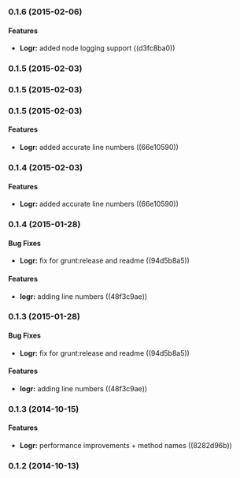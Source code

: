 <a name="0.1.6"></a>
### 0.1.6 (2015-02-06)


#### Features

* **Logr:** added node logging support ((d3fc8ba0))


<a name="0.1.5"></a>
### 0.1.5 (2015-02-03)


<a name="0.1.5"></a>
### 0.1.5 (2015-02-03)


<a name="0.1.5"></a>
### 0.1.5 (2015-02-03)


#### Features

* **Logr:** added accurate line numbers ((66e10590))


<a name="0.1.4"></a>
### 0.1.4 (2015-02-03)


#### Features

* **Logr:** added accurate line numbers ((66e10590))


<a name="0.1.4"></a>
### 0.1.4 (2015-01-28)


#### Bug Fixes

* **Logr:** fix for grunt:release and readme ((94d5b8a5))


#### Features

* **logr:** adding line numbers ((48f3c9ae))


<a name="0.1.3"></a>
### 0.1.3 (2015-01-28)


#### Bug Fixes

* **Logr:** fix for grunt:release and readme ((94d5b8a5))


#### Features

* **logr:** adding line numbers ((48f3c9ae))


<a name="0.1.3"></a>
### 0.1.3 (2014-10-15)


#### Features

* **Logr:** performance improvements + method names ((8282d96b))


<a name="0.1.2"></a>
### 0.1.2 (2014-10-13)

